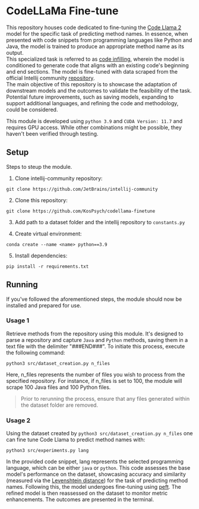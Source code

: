 # CodeLLaMa Fine-tune
This repository houses code dedicated to fine-tuning the [Code Llama 2](https://huggingface.co/codellama/CodeLlama-7b-hf) model for the specific task of predicting method names. In essence, when presented with code snippets from programming languages like Python and Java, the model is trained to produce an appropriate method name as its output.   
This specialized task is referred to as [code infilling](https://huggingface.co/blog/codellama#code-infilling), wherein the model is conditioned to generate code that aligns  with an existing code's beginning and end sections. The model is fine-tuned with data scraped from the official Intellij community [repository](https://github.com/JetBrains/intellij-community).  
The main objective of this repository is to showcase the adaptation of downstream models and the outcomes to validate the feasibility of the task. Potential future improvements, such as saving models, expanding to support additional languages, and refining the code and methodology, could be considered.  
 
This module is developed using ```python 3.9``` and ```CUDA Version: 11.7``` and requires GPU access.
While other combinations might be possible, they haven't been verified through testing.

## Setup
Steps to steup the module.

1. Clone intellij-community repository:
```
git clone https://github.com/JetBrains/intellij-community
```

2. Clone this repository:
```
git clone https://github.com/KosPsych/codellama-finetune
```

3. Add path to a dataset folder and the intellij repository to ```constants.py```

4. Create virtual environment:
```
conda create --name <name> python==3.9
```

5. Install dependencies:
```
pip install -r requirements.txt
```


## Running
If you've followed the aforementioned steps, the module should now be installed and prepared for use.

### Usage 1
Retrieve methods from the repository using this module. It's designed to parse a repository and capture `Java` and `Python` methods, saving them in a text file with the delimiter "###END###".
To initiate this process, execute the following command:
```
python3 src/dataset_creation.py n_files
```
Here, n_files represents the number of files you wish to process from the specified repository. For instance, if n_files is set to 100, the module will scrape 100 Java files and 100 Python files.

> Prior to rerunning the process, ensure that any files generated within the dataset folder are removed.

### Usage 2
Using the dataset created by ```python3 src/dataset_creation.py n_files``` one can fine tune Code Llama to predict method names with:
```
python3 src/experiments.py lang
```
In the provided code snippet, lang represents the selected programming language, which can be either `java` or `python`. This code assesses the base model's performance on the dataset, showcasing accuracy and similarity (measured via the [Levenshtein distance](https://en.wikipedia.org/wiki/Levenshtein_distance)) for the task of predicting method names. Following this, the model undergoes fine-tuning using [peft](https://github.com/huggingface/peft). The refined model is then reassessed on the dataset to monitor metric enhancements. The outcomes are presented in the terminal.

